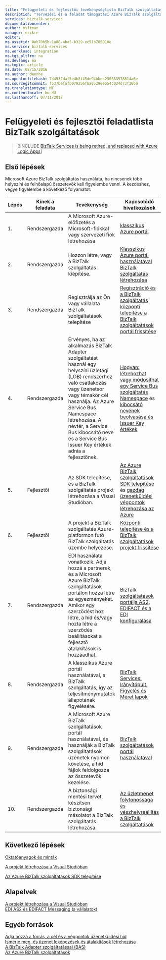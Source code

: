 ```yaml
---
title: "Felügyeleti és fejlesztői tevékenységlista BizTalk szolgáltatásban |} Microsoft Docs"
description: "Tervezési és a feladat támogatási Azure BizTalk szolgáltatások telepítéséhez."
services: biztalk-services
documentationcenter: 
author: msftman
manager: erikre
editor: 
ms.assetid: 0ab70b5b-1a88-4ba5-b329-ec51b785010e
ms.service: biztalk-services
ms.workload: integration
ms.tgt_pltfrm: na
ms.devlang: na
ms.topic: article
ms.date: 08/15/2016
ms.author: deonhe
ms.openlocfilehash: 7d4532daf5e4b8f45de94bbec230633978814a6e
ms.sourcegitcommit: f537befafb079256fba0529ee554c034d73f36b0
ms.translationtype: MT
ms.contentlocale: hu-HU
ms.lasthandoff: 07/11/2017
---
```

# <a name="administration-and-development-task-list-in-biztalk-services"></a>Felügyeleti és fejlesztői feladatlista BizTalk szolgáltatások

> [!INCLUDE [BizTalk Services is being retired, and replaced with Azure Logic Apps](../../includes/biztalk-services-retirement.md)]

## <a name="getting-started"></a>Első lépések
Microsoft Azure BizTalk szolgáltatás használata, ha nincsenek több helyszíni és felhőalapú összetevők kell figyelembe venni. A kezdéshez, vegye figyelembe a következő folyamatot:  

| Lépés | Kinek a feladata | Tevékenység | Kapcsolódó hivatkozások |
| --- | --- | --- | --- |
| 1. |Rendszergazda |A Microsoft Azure-előfizetés a Microsoft-fiókkal vagy szervezeti fiók létrehozása |[klasszikus Azure portál](http://go.microsoft.com/fwlink/p/?LinkID=213885) |
| 2. |Rendszergazda |Hozzon létre, vagy a BizTalk szolgáltatás kiépítése. |[Klasszikus Azure portál használatával BizTalk szolgáltatás létrehozása](http://go.microsoft.com/fwlink/p/?LinkID=302280) |
| 3. |Rendszergazda |Regisztrálja az Ön vagy vállalata BizTalk szolgáltatások telepítése |[Regisztráció és a BizTalk szolgáltatás központi telepítése a BizTalk szolgáltatások portál frissítése](https://msdn.microsoft.com/library/azure/hh689837.aspx) |
| 4. |Rendszergazda |Érvényes, ha az alkalmazás BizTalk Adapter szolgáltatást használ egy helyszíni üzletági (LOB) rendszerhez való csatlakozás vagy üzenetsor vagy témakör cél használja.  Az Azure Service Bus Namespace létrehozása. A névtér, a Service Bus kibocsátó neve és a Service Bus Issuer Key értékek adnia a fejlesztőnek. |[Hogyan: létrehozhat vagy módosíthat egy Service Bus szolgáltatás Namespace](../service-bus-messaging/service-bus-dotnet-get-started-with-queues.md) és [kibocsátó nevének beolvasása és Issuer Key értékek](biztalk-issuer-name-issuer-key.md) |
| 5. |Fejlesztői |Az SDK telepítése, és a BizTalk szolgáltatás projekt létrehozása a Visual Studióban. |[Az Azure BizTalk szolgáltatások SDK telepítése](https://msdn.microsoft.com/library/azure/hh689760.aspx) és [gazdag üzenetküldési végpontok létrehozása az Azure](https://msdn.microsoft.com/library/azure/hh689766.aspx) |
| 6. |Fejlesztői |A projekt a BizTalk szolgáltatás Azure-platformon futó BizTalk szolgáltatás üzembe helyezése. |[Központi telepítése és a BizTalk szolgáltatások projekt frissítése](https://msdn.microsoft.com/library/azure/hh689881.aspx) |
| 7. |Rendszergazda |EDI használata vonatkozik.  Adja hozzá a partnerek, és a Microsoft Azure BizTalk szolgáltatások portálon hozza létre az egyezményeket. Amikor egy szerződést hoz létre, a híd és/vagy hozta létre a szerződés beállításokat a fejlesztő átalakítások is hozzáadhat. |[BizTalk szolgáltatások portálja AS2, EDIFACT és a EDI konfigurálása](https://msdn.microsoft.com/library/azure/hh689853.aspx) |
| 8. |Rendszergazda |A klasszikus Azure portál használatával, a BizTalk szolgáltatás, így az teljesítménymutatók állapotának figyelésére. |[BizTalk Services: Irányítópult, Figyelés és Méret lapok](http://go.microsoft.com/fwlink/p/?LinkID=302281) |
| 9. |Rendszergazda |A Microsoft Azure BizTalk szolgáltatások portál használatával, és használják a BizTalk szolgáltatások üzenetek nyomon követése, a híd fájlok feldolgozza az összetevők kezelése. |[BizTalk szolgáltatások portál használatával](https://msdn.microsoft.com/library/azure/dn874043.aspx) |
| 10. |Rendszergazda |A biztonsági mentési tervet, készítsen biztonsági másolatot a BizTalk szolgáltatás létrehozása. |[Az üzletmenet folytonossága és vészhelyreállítás a BizTalk szolgáltatások](https://msdn.microsoft.com/library/azure/dn509557.aspx) |

## <a name="next-steps"></a>Következő lépések
[Oktatóanyagok és minták](https://msdn.microsoft.com/library/azure/hh689895.aspx)

[A projekt létrehozása a Visual Studióban](https://msdn.microsoft.com/library/azure/hh689811.aspx)

[Az Azure BizTalk szolgáltatások SDK telepítése](https://msdn.microsoft.com/library/azure/hh689760.aspx)

## <a name="concepts"></a>Alapelvek
[A projekt létrehozása a Visual Studióban](https://msdn.microsoft.com/library/azure/hh689811.aspx)  
[EDI AS2 és EDIFACT Messaging (a vállalatok)](https://msdn.microsoft.com/library/azure/hh689898.aspx)  

## <a name="other-resources"></a>Egyéb források
[Adja hozzá a forrás, a cél és a végpontok üzenetküldési híd](https://msdn.microsoft.com/library/azure/hh689877.aspx)  
[Ismerje meg, és üzenet leképezések és átalakítások létrehozása](https://msdn.microsoft.com/library/azure/hh689905.aspx)  
[A BizTalk Adapter szolgáltatással (BAS)](https://msdn.microsoft.com/library/azure/hh689889.aspx)  
[Az Azure BizTalk szolgáltatások](http://go.microsoft.com/fwlink/p/?LinkID=303664)

